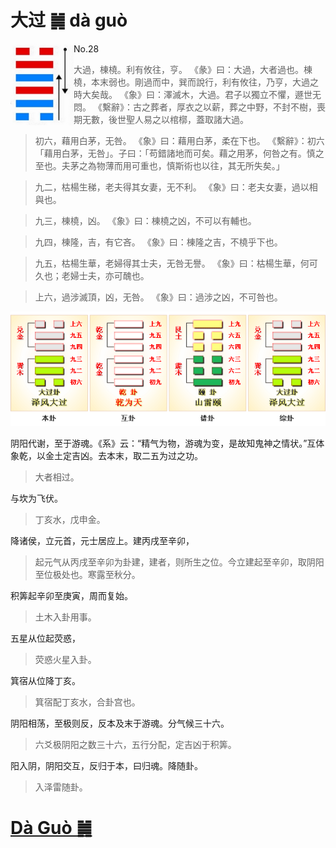 # 大过 ䷛ dà guò

<img src="shapes/28.10.png" width="101" alt="大过" align="left">

- No.28

> 大過，棟橈。利有攸往，亨。
>《彖》曰：大過，大者過也。棟橈，本末弱也。剛過而中，巽而說行，利有攸往，乃亨，大過之時大矣哉。
>《象》曰：澤滅木，大過。君子以獨立不懼，遯世无悶。
>《繫辭》：古之葬者，厚衣之以薪，葬之中野，不封不樹，喪期无數，後世聖人易之以棺槨，蓋取諸大過。

> 初六，藉用白茅，无咎。
>《象》曰：藉用白茅，柔在下也。
>《繫辭》：初六「藉用白茅，无咎」。子曰：「苟錯諸地而可矣。藉之用茅，何咎之有。慎之至也。夫茅之為物薄而用可重也，慎斯術也以往，其无所失矣。」

> 九二，枯楊生稊，老夫得其女妻，无不利。
>《象》曰：老夫女妻，過以相與也。

> 九三，棟橈，凶。
>《象》曰：棟橈之凶，不可以有輔也。

> 九四，棟隆，吉，有它吝。
>《象》曰：棟隆之吉，不橈乎下也。

> 九五，枯楊生華，老婦得其士夫，无咎无譽。
>《象》曰：枯楊生華，何可久也；老婦士夫，亦可醜也。

> 上六，過涉滅頂，凶，无咎。
>《象》曰：過涉之凶，不可咎也。

<img src="shapes/28.11.png">

阴阳代谢，至于游魂。《系》云：“精气为物，游魂为变，是故知鬼神之情状。”互体象乾，以金土定吉凶。去本末，取二五为过之功。
> 大者相过。

与坎为飞伏。
> 丁亥水，戊申金。

降诸侯，立元首，元士居应上。建丙戌至辛卯，
> 起元气从丙戌至辛卯为卦建，建者，则所生之位。今立建起至辛卯，取阴阳至位极处也。寒露至秋分。

积筭起辛卯至庚寅，周而复始。
> 土木入卦用事。

五星从位起荧惑，
> 荧惑火星入卦。

箕宿从位降丁亥。
> 箕宿配丁亥水，合卦宫也。

阴阳相荡，至极则反，反本及末于游魂。分气候三十六。
> 六爻极阴阳之数三十六，五行分配，定吉凶于积筭。

阳入阴，阴阳交互，反归于本，曰归魂。降随卦。
> 入泽雷随卦。

# [Dà Guò ䷛](e5a4a7e8bf87daguo.md)
